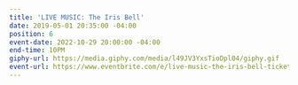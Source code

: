 ```yaml
---
title: 'LIVE MUSIC: The Iris Bell'
date: 2019-05-01 20:35:00 -04:00
position: 6
event-date: 2022-10-29 20:00:00 -04:00
end-time: 10PM
giphy-url: https://media.giphy.com/media/l49JV3YxsTioDpl04/giphy.gif
event-url: https://www.eventbrite.com/e/live-music-the-iris-bell-tickets-425502217587
---
```


